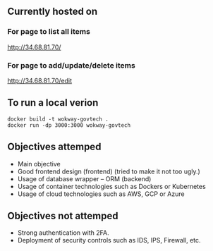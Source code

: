 ## Currently hosted on
### For page to list all items
http://34.68.81.70/
### For page to add/update/delete items
http://34.68.81.70/edit

## To run a local verion
```
docker build -t wokway-govtech .
docker run -dp 3000:3000 wokway-govtech
```
## Objectives attemped
- Main objective
- Good frontend design (frontend) (tried to make it not too ugly.)
- Usage of database wrapper – ORM (backend)
- Usage of container technologies such as Dockers or Kubernetes
- Usage of cloud technologies such as AWS, GCP or Azure

## Objectives not attemped
- Strong authentication with 2FA.
- Deployment of security controls such as IDS, IPS, Firewall, etc.
